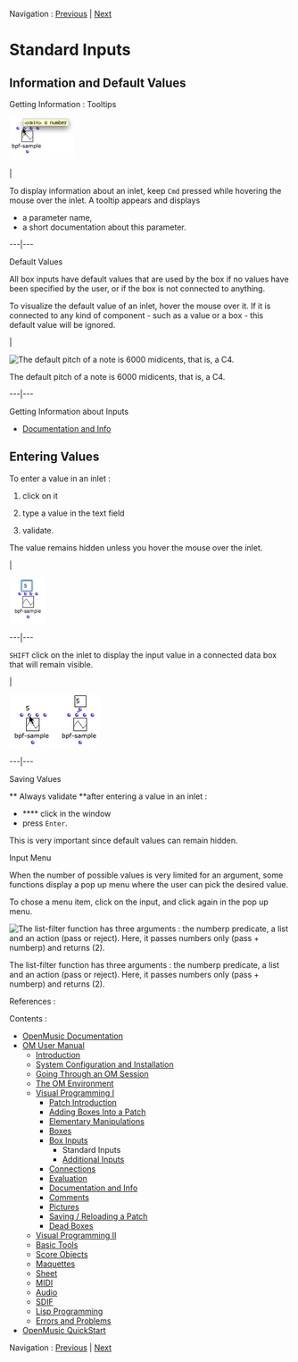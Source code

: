 
Navigation : [Previous](BoxInputs "page précédente\(Box Inputs\)")
| [Next](AdditionalInputs "Next\(Additional Inputs\)")

# Standard Inputs

## Information and Default Values

Getting Information : Tooltips

![](../res/infobulleinlet.png)

|

To display information about an inlet, keep `Cmd` pressed while hovering the
mouse over the inlet. A tooltip appears and displays

  * a parameter name,
  * a short documentation about this parameter.

  
  
---|---  
  
Default Values

All box inputs have default values that are used by the box if no values have
been specified by the user, or if the box is not connected to anything.

To visualize the default value of an inlet, hover the mouse over it. If it is
connected to any kind of component - such as a value or a box - this default
value will be ignored.

|

![The default pitch of a note is 6000 midicents, that is, a
C4.](../res/defaultvalue.png)

The default pitch of a note is 6000 midicents, that is, a C4.  
  
---|---  
  
Getting Information about Inputs

  * [Documentation and Info](DocAndInfo)

## Entering Values

To enter a value in an inlet :

  1. click on it

  2. type a value in the text field

  3. validate. 

The value remains hidden unless you hover the mouse over the inlet.

|

![](../res/inletsetvalue.png)  
  
---|---  
  
`SHIFT` click on the inlet to display the input value in a connected data box
that will remain visible.

|

![](../res/inletshiftclick.png)  
  
---|---  
  
Saving Values

** Always validate **after entering a value in an inlet :

  * **** click in the window 
  * press `Enter`.

This is very important since default values can remain hidden.

Input Menu

When the number of possible values is very limited for an argument, some
functions display a pop up menu where the user can pick the desired value.

To chose a menu item, click on the input, and click again in the pop up menu.

![The list-filter function has three arguments : the numberp predicate, a list
and an action \(pass or reject\). Here, it passes numbers only \(pass +
numberp\) and returns \(2\).](../res/list-filter.png)

The list-filter function has three arguments : the numberp predicate, a list
and an action (pass or reject). Here, it passes numbers only (pass + numberp)
and returns (2).

References :

Contents :

  * [OpenMusic Documentation](OM-Documentation)
  * [OM User Manual](OM-User-Manual)
    * [Introduction](00-Contents)
    * [System Configuration and Installation](Installation)
    * [Going Through an OM Session](Goingthrough)
    * [The OM Environment](Environment)
    * [Visual Programming I](BasicVisualProgramming)
      * [Patch Introduction](ProgrammingIntro)
      * [Adding Boxes Into a Patch](AddingBoxes)
      * [Elementary Manipulations](ElementaryManips)
      * [Boxes](Boxes)
      * [Box Inputs](BoxInputs)
        * Standard Inputs
        * [Additional Inputs](AdditionalInputs)
      * [Connections](Connections)
      * [Evaluation](Evaluation)
      * [Documentation and Info](DocAndInfo)
      * [Comments](Comments)
      * [Pictures](Pictures)
      * [Saving / Reloading a Patch](SavingPatch)
      * [Dead Boxes](DeadBox)
    * [Visual Programming II](AdvancedVisualProgramming)
    * [Basic Tools](BasicObjects)
    * [Score Objects](ScoreObjects)
    * [Maquettes](Maquettes)
    * [Sheet](Sheet)
    * [MIDI](MIDI)
    * [Audio](Audio)
    * [SDIF](SDIF)
    * [Lisp Programming](Lisp)
    * [Errors and Problems](errors)
  * [OpenMusic QuickStart](QuickStart-Chapters)

Navigation : [Previous](BoxInputs "page précédente\(Box Inputs\)")
| [Next](AdditionalInputs "Next\(Additional Inputs\)")

